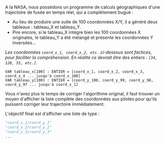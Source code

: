A la NASA, nous possédons un programme de calculs géographiques d'une trajectoire de fusée en temps réel, qui a complètement bugué : 

- Au lieu de produire une suite de 100 coordonnées X/Y, il a généré deux tableaux : tableau_X et tableau_Y.
- Pire encore, si le tableau_X intègre bien les 100 coordonnées X originales, le tableau_Y a été mélangé et présente les coordonnées Y inversées...

*Les coordonnées `coord_x_1, coord_x_2, etc.` ci-dessous sont factices, pour faciliter la compréhension. En réalité ce devrait être des entiers : `[34, 128, 55, etc.]`.*

```algo
VAR tableau_x[100] : ENTIER = [coord_x_1, coord_x_2, coord_x_3, coord_x_4 ... jusqu'à coord_x_100]
VAR tableau_y[100] : ENTIER = [coord_y_100, coord_y_99, coord_y_98, coord_y_97 ... jusqu'à coord_x_1]
```

Vous n'avez plus le temps de corriger l'algorithme original, il faut trouver un moyen d'afficher la liste complète des coordonnées aux pilotes pour qu'ils puissent corriger leur trajectoire immédiatement.

L'objectif final est d'afficher une liste de type :

```python
"coord_x_1/coord_y_1"
"coord_x_2/coord_y_2"
"coord_x_3/coord_y_3"
...
```